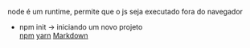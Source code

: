 node é um runtime, permite que o js seja executado fora do navegador

* npm init -> iniciando um novo projeto </br>
[npm](https://docs.npmjs.com/)
[yarn](https://yarnpkg.com/)
[Markdown](https://www.markdownguide.org/getting-started/)

